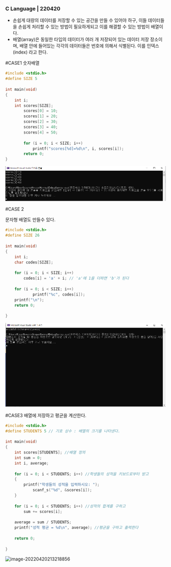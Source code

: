 ### C Language | 220420





- 손쉽게 대량의 데이터를 저장할 수 있는 공간을 만들 수 있어야 하구, 이들 데이터들을 손쉽게 처리할 수 있는 방법이 필요하게되고 이를 해결할 수 있는 방법이 배열이다.
- 배열(array)은 동일한 타입의 데이터가 여러 개 저장되어 있는 데이터 저장 장소이며, 배열 안에 들어있는 각각의 데이터들은 번호에 의해서 식별된다. 이를 인덱스(index) 라고 한다.



#CASE1 숫자배열 

```c
#include <stdio.h>
#define SIZE 5

int main(void)
{
	int i;
	int scores[SIZE];
		scores[0] = 10;
		scores[1] = 20;
		scores[2] = 30;
		scores[3] = 40;
		scores[4] = 50;

		for (i = 0; i < SIZE; i++)
			printf("scores[%d]=%d\n", i, scores[i]);
		return 0;
}
```







![image-20220420211408909](https://github.com/jinsirie/TIL/blob/60553170d3543dff5959ced11c1ba4dd1eabc1bc/img/image-20220420211408909.png)







#CASE 2

문자형 배열도 만들수 있다.

```c
#include <stdio.h>
#define SIZE 26

int main(void)
{
	int i;
	char codes[SIZE];

	for (i = 0; i < SIZE; i++)
		codes[i] = 'a' + i; // 'a'에 1을 더하면 'b'가 된다

	for (i = 0; i < SIZE; i++)
			printf("%c", codes[i]);
	printf("\n");
	return 0;

}
```

![image-20220420212251811](https://github.com/jinsirie/TIL/blob/60553170d3543dff5959ced11c1ba4dd1eabc1bc/img/image-20220420212251811.png)





#CASE3  배열에 저장하고 평균을 계산한다.

```c
#include <stdio.h>
#define STUDENTS 5 // 기호 상수 : 배열의 크기를 나타낸다.

int main(void)
{
	int scores[STUDENTS]; //배열 정의
	int sum = 0;
	int i, average;

	for (i = 0; i < STUDENTS; i++) //학생들의 성적을 키보드로부터 받고
	{
		printf("학생들의 성적을 입력하시오: ");
			scanf_s("%d", &scores[i]);
	}

	for (i = 0; i < STUDENTS; i++) //성적의 합계를 구하고
		sum += scores[i];

	average = sum / STUDENTS;
	printf("성적 평균 = %d\n", average); //평균을 구하고 출력한다

	return 0;

}
```





![image-20220420213218856](https://github.com/jinsirie/TIL/blob/60553170d3543dff5959ced11c1ba4dd1eabc1bc/img/\image-20220420213218856.png)